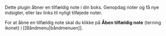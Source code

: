 Dette plugin åbner en tilfældig note i din boks. Genopdag noter og få nye indsigter, eller lav links til nyligt tilføjede noter.

For at åbne en tilfældig note skal du klikke på **Åben tilfældig note** (terning ikonet) i [[Båndmenu|båndmenuen]].
